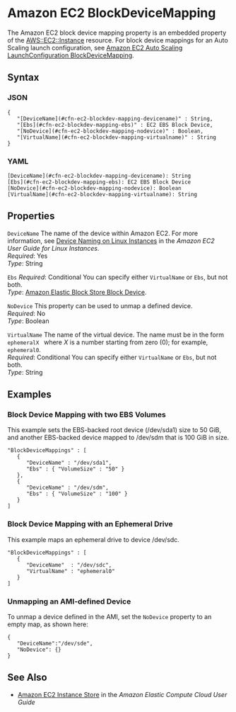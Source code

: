# Amazon EC2 BlockDeviceMapping<a name="aws-properties-ec2-blockdev-mapping"></a>

The Amazon EC2 block device mapping property is an embedded property of the [AWS::EC2::Instance](aws-properties-ec2-instance.md) resource\. For block device mappings for an Auto Scaling launch configuration, see [Amazon EC2 Auto Scaling LaunchConfiguration BlockDeviceMapping](aws-properties-as-launchconfig-blockdev-mapping.md)\.

## Syntax<a name="w4ab1c21c10d102c49c24b7"></a>

### JSON<a name="aws-properties-properties-ec2-blockdev-mapping-syntax.json"></a>

```
{
   "[DeviceName](#cfn-ec2-blockdev-mapping-devicename)" : String,
   "[Ebs](#cfn-ec2-blockdev-mapping-ebs)" : EC2 EBS Block Device,
   "[NoDevice](#cfn-ec2-blockdev-mapping-nodevice)" : Boolean,
   "[VirtualName](#cfn-ec2-blockdev-mapping-virtualname)" : String
}
```

### YAML<a name="aws-properties-properties-ec2-blockdev-mapping-syntax.yaml"></a>

```
[DeviceName](#cfn-ec2-blockdev-mapping-devicename): String
[Ebs](#cfn-ec2-blockdev-mapping-ebs): EC2 EBS Block Device
[NoDevice](#cfn-ec2-blockdev-mapping-nodevice): Boolean
[VirtualName](#cfn-ec2-blockdev-mapping-virtualname): String
```

## Properties<a name="w4ab1c21c10d102c49c24b9"></a>

`DeviceName`  <a name="cfn-ec2-blockdev-mapping-devicename"></a>
The name of the device within Amazon EC2\. For more information, see [Device Naming on Linux Instances](https://docs.aws.amazon.com/AWSEC2/latest/UserGuide/device_naming.html) in the *Amazon EC2 User Guide for Linux Instances*\.  
*Required*: Yes  
*Type*: String

`Ebs`  <a name="cfn-ec2-blockdev-mapping-ebs"></a>
*Required*: Conditional You can specify either `VirtualName` or `Ebs`, but not both\.  
*Type*: [Amazon Elastic Block Store Block Device](aws-properties-ec2-blockdev-template.md)\.

`NoDevice`  <a name="cfn-ec2-blockdev-mapping-nodevice"></a>
This property can be used to unmap a defined device\.  
*Required*: No  
*Type*: Boolean

`VirtualName`  <a name="cfn-ec2-blockdev-mapping-virtualname"></a>
The name of the virtual device\. The name must be in the form `ephemeralX ` where *X* is a number starting from zero \(0\); for example, `ephemeral0`\.  
*Required*: Conditional You can specify either `VirtualName` or `Ebs`, but not both\.  
*Type*: String

## Examples<a name="w4ab1c21c10d102c49c24c11"></a>

### Block Device Mapping with two EBS Volumes<a name="w4ab1c21c10d102c49c24c11b2"></a>

This example sets the EBS\-backed root device \(/dev/sda1\) size to 50 GiB, and another EBS\-backed device mapped to /dev/sdm that is 100 GiB in size\.

```
"BlockDeviceMappings" : [
   {
      "DeviceName" : "/dev/sda1",
      "Ebs" : { "VolumeSize" : "50" }
   },
   {
      "DeviceName" : "/dev/sdm",
      "Ebs" : { "VolumeSize" : "100" }
   }
]
```

### Block Device Mapping with an Ephemeral Drive<a name="w4ab1c21c10d102c49c24c11b4"></a>

This example maps an ephemeral drive to device /dev/sdc\.

```
"BlockDeviceMappings" : [
   {
      "DeviceName"  : "/dev/sdc",
      "VirtualName" : "ephemeral0"
   }
]
```

### Unmapping an AMI\-defined Device<a name="w4ab1c21c10d102c49c24c11b6"></a>

To unmap a device defined in the AMI, set the `NoDevice` property to an empty map, as shown here:

```
{
   "DeviceName":"/dev/sde",
   "NoDevice": {}
}
```

## See Also<a name="w4ab1c21c10d102c49c24c13"></a>
+ [Amazon EC2 Instance Store](http://docs.aws.amazon.com/AWSEC2/latest/UserGuide/InstanceStorage.html) in the *Amazon Elastic Compute Cloud User Guide*